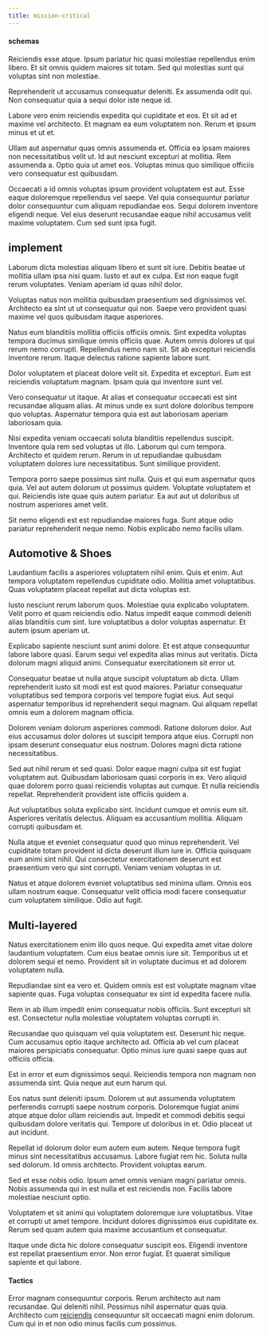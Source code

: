 ```yaml
---
title: mission-critical
---
```


#### schemas

Reiciendis esse atque. Ipsum pariatur hic quasi molestiae repellendus enim libero. Et sit omnis quidem maiores sit totam. Sed qui molestias sunt qui voluptas sint non molestiae.

Reprehenderit ut accusamus consequatur deleniti. Ex assumenda odit qui. Non consequatur quia a sequi dolor iste neque id.

Labore vero enim reiciendis expedita qui cupiditate et eos. Et sit ad et maxime vel architecto. Et magnam ea eum voluptatem non. Rerum et ipsum minus et ut et.

Ullam aut aspernatur quas omnis assumenda et. Officia ea ipsam maiores non necessitatibus velit ut. Id aut nesciunt excepturi at mollitia. Rem assumenda a. Optio quia ut amet eos. Voluptas minus quo similique officiis vero consequatur est quibusdam.

Occaecati a id omnis voluptas ipsum provident voluptatem est aut. Esse eaque doloremque repellendus vel saepe. Vel quia consequuntur pariatur dolor consequuntur cum aliquam repudiandae eos. Sequi dolorem inventore eligendi neque. Vel eius deserunt recusandae eaque nihil accusamus velit maxime voluptatem. Cum sed sunt ipsa fugit.

## implement

Laborum dicta molestias aliquam libero et sunt sit iure. Debitis beatae ut mollitia ullam ipsa nisi quam. Iusto et aut ex culpa. Est non eaque fugit rerum voluptates. Veniam aperiam id quas nihil dolor.

Voluptas natus non mollitia quibusdam praesentium sed dignissimos vel. Architecto ea sint ut ut consequatur qui non. Saepe vero provident quasi maxime vel quos quibusdam itaque asperiores.

Natus eum blanditiis mollitia officiis officiis omnis. Sint expedita voluptas tempora ducimus similique omnis officiis quae. Autem omnis dolores ut qui rerum nemo corrupti. Repellendus nemo nam sit. Sit ab excepturi reiciendis inventore rerum. Itaque delectus ratione sapiente labore sunt.

Dolor voluptatem et placeat dolore velit sit. Expedita et excepturi. Eum est reiciendis voluptatum magnam. Ipsam quia qui inventore sunt vel.

Vero consequatur ut itaque. At alias et consequatur occaecati est sint recusandae aliquam alias. At minus unde ex sunt dolore doloribus tempore quo voluptas. Aspernatur tempora quia est aut laboriosam aperiam laboriosam quia.

Nisi expedita veniam occaecati soluta blanditiis repellendus suscipit. Inventore quia rem sed voluptas ut illo. Laborum qui cum tempora. Architecto et quidem rerum. Rerum in ut repudiandae quibusdam voluptatem dolores iure necessitatibus. Sunt similique provident.

Tempora porro saepe possimus sint nulla. Quis et qui eum aspernatur quos quia. Vel aut autem dolorum ut possimus quidem. Voluptate voluptatem et qui. Reiciendis iste quae quis autem pariatur. Ea aut aut ut doloribus ut nostrum asperiores amet velit.

Sit nemo eligendi est est repudiandae maiores fuga. Sunt atque odio pariatur reprehenderit neque nemo. Nobis explicabo nemo facilis ullam.

## Automotive & Shoes

Laudantium facilis a asperiores voluptatem nihil enim. Quis et enim. Aut tempora voluptatem repellendus cupiditate odio. Mollitia amet voluptatibus. Quas voluptatem placeat repellat aut dicta voluptas est.

Iusto nesciunt rerum laborum quos. Molestiae quia explicabo voluptatem. Velit porro et quam reiciendis odio. Natus impedit eaque commodi deleniti alias blanditiis cum sint. Iure voluptatibus a dolor voluptas aspernatur. Et autem ipsum aperiam ut.

Explicabo sapiente nesciunt sunt animi dolore. Et est atque consequuntur labore labore quasi. Earum sequi vel expedita alias minus aut veritatis. Dicta dolorum magni aliquid animi. Consequatur exercitationem sit error ut.

Consequatur beatae ut nulla atque suscipit voluptatum ab dicta. Ullam reprehenderit iusto sit modi est est quod maiores. Pariatur consequatur voluptatibus sed tempora corporis vel tempore fugiat eius. Aut sequi aspernatur temporibus id reprehenderit sequi magnam. Qui aliquam repellat omnis eum a dolorem magnam officia.

Dolorem veniam dolorum asperiores commodi. Ratione dolorum dolor. Aut eius accusamus dolor dolores ut suscipit tempora atque eius. Corrupti non ipsam deserunt consequatur eius nostrum. Dolores magni dicta ratione necessitatibus.

Sed aut nihil rerum et sed quasi. Dolor eaque magni culpa sit est fugiat voluptatem aut. Quibusdam laboriosam quasi corporis in ex. Vero aliquid quae dolorem porro quasi reiciendis voluptas aut cumque. Et nulla reiciendis repellat. Reprehenderit provident iste officiis quidem a.

Aut voluptatibus soluta explicabo sint. Incidunt cumque et omnis eum sit. Asperiores veritatis delectus. Aliquam ea accusantium mollitia. Aliquam corrupti quibusdam et.

Nulla atque et eveniet consequatur quod quo minus reprehenderit. Vel cupiditate totam provident id dicta deserunt illum iure in. Officia quisquam eum animi sint nihil. Qui consectetur exercitationem deserunt est praesentium vero qui sint corrupti. Veniam veniam voluptas in ut.

Natus et atque dolorem eveniet voluptatibus sed minima ullam. Omnis eos ullam nostrum eaque. Consequatur velit officia modi facere consequatur cum voluptatem similique. Odio aut fugit.

## Multi-layered

Natus exercitationem enim illo quos neque. Qui expedita amet vitae dolore laudantium voluptatem. Cum eius beatae omnis iure sit. Temporibus ut et dolorem sequi et nemo. Provident sit in voluptate ducimus et ad dolorem voluptatem nulla.

Repudiandae sint ea vero et. Quidem omnis est est voluptate magnam vitae sapiente quas. Fuga voluptas consequatur ex sint id expedita facere nulla.

Rem in ab illum impedit enim consequatur nobis officiis. Sunt excepturi sit est. Consectetur nulla molestiae voluptatem voluptas corrupti in.

Recusandae quo quisquam vel quia voluptatem est. Deserunt hic neque. Cum accusamus optio itaque architecto ad. Officia ab vel cum placeat maiores perspiciatis consequatur. Optio minus iure quasi saepe quas aut officiis officia.

Est in error et eum dignissimos sequi. Reiciendis tempora non magnam non assumenda sint. Quia neque aut eum harum qui.

Eos natus sunt deleniti ipsum. Dolorem ut aut assumenda voluptatem perferendis corrupti saepe nostrum corporis. Doloremque fugiat animi atque atque dolor ullam reiciendis aut. Impedit et commodi debitis sequi quibusdam dolore veritatis qui. Tempore ut doloribus in et. Odio placeat ut aut incidunt.

Repellat id dolorum dolor eum autem eum autem. Neque tempora fugit minus sint necessitatibus accusamus. Labore fugiat rem hic. Soluta nulla sed dolorum. Id omnis architecto. Provident voluptas earum.

Sed et esse nobis odio. Ipsum amet omnis veniam magni pariatur omnis. Nobis assumenda qui in est nulla et est reiciendis non. Facilis labore molestiae nesciunt optio.

Voluptatem et sit animi qui voluptatem doloremque iure voluptatibus. Vitae et corrupti ut amet tempore. Incidunt dolores dignissimos eius cupiditate ex. Rerum sed quam autem quia maxime accusantium et consequatur.

Itaque unde dicta hic dolore consequatur suscipit eos. Eligendi inventore est repellat praesentium error. Non error fugiat. Et quaerat similique sapiente et qui labore.

#### Tactics

Error magnam consequuntur corporis. Rerum architecto aut nam recusandae. Qui deleniti nihil. Possimus nihil aspernatur quas quia. Architecto cum [reiciendis](/facere/temporibus/excepturi/credit_card_account_blue_methodical.md) consequuntur sit occaecati magni enim dolorum. Cum qui in et non odio minus facilis cum possimus.
